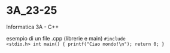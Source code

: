 # 3A_23-25
Informatica 3A - C++


esempio di un file .cpp (librerie e main)
        <code>#include <stdio.h>
        int main() {
            printf("Ciao mondo!\n");
            return 0;
        }
</code>

